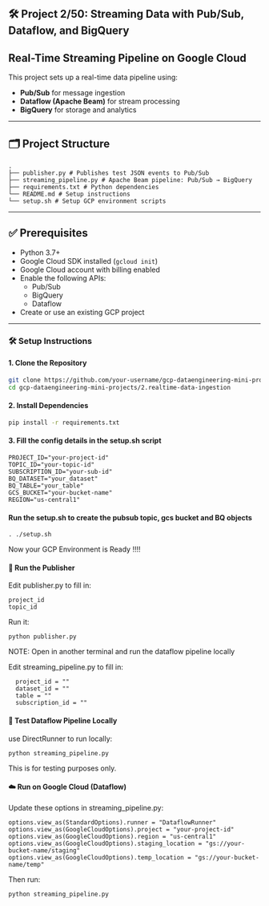 ## 🛠 Project 2/50: Streaming Data with Pub/Sub, Dataflow, and BigQuery


## Real-Time Streaming Pipeline on Google Cloud

This project sets up a real-time data pipeline using:

- **Pub/Sub** for message ingestion
- **Dataflow (Apache Beam)** for stream processing
- **BigQuery** for storage and analytics

---

## 🗂 Project Structure
```
.
├── publisher.py # Publishes test JSON events to Pub/Sub
├── streaming_pipeline.py # Apache Beam pipeline: Pub/Sub → BigQuery
├── requirements.txt # Python dependencies
└── README.md # Setup instructions
└── setup.sh # Setup GCP environment scripts
```
---

## ✅ Prerequisites

- Python 3.7+
- Google Cloud SDK installed (`gcloud init`)
- Google Cloud account with billing enabled
- Enable the following APIs:
  - Pub/Sub
  - BigQuery
  - Dataflow
- Create or use an existing GCP project

---

### 🛠 Setup Instructions

#### 1. Clone the Repository

```bash
git clone https://github.com/your-username/gcp-dataengineering-mini-projects.git
cd gcp-dataengineering-mini-projects/2.realtime-data-ingestion
```

#### 2. Install Dependencies
```bash
pip install -r requirements.txt
```

#### 3. Fill the config details in the setup.sh script
```
PROJECT_ID="your-project-id"
TOPIC_ID="your-topic-id"
SUBSCRIPTION_ID="your-sub-id"
BQ_DATASET="your_dataset"
BQ_TABLE="your_table"
GCS_BUCKET="your-bucket-name"
REGION="us-central1"
```

#### Run the setup.sh to create the pubsub topic, gcs bucket and BQ objects
```
. ./setup.sh
```
Now your GCP Environment is Ready !!!!



#### 🚀 Run the Publisher
Edit publisher.py to fill in:
```
project_id
topic_id
```

Run it:
```
python publisher.py
```

NOTE: Open in another terminal and run the dataflow pipeline locally

Edit streaming_pipeline.py to fill in:
```
  project_id = ""
  dataset_id = ""
  table = ""
  subscription_id = ""
```

#### 🧪 Test Dataflow Pipeline Locally

use DirectRunner to run locally:

```
python streaming_pipeline.py
```

This is for testing purposes only.


#### ☁️ Run on Google Cloud (Dataflow)
Update these options in streaming_pipeline.py:
```
options.view_as(StandardOptions).runner = "DataflowRunner"
options.view_as(GoogleCloudOptions).project = "your-project-id"
options.view_as(GoogleCloudOptions).region = "us-central1"
options.view_as(GoogleCloudOptions).staging_location = "gs://your-bucket-name/staging"
options.view_as(GoogleCloudOptions).temp_location = "gs://your-bucket-name/temp"
```

Then run:
```
python streaming_pipeline.py
```

